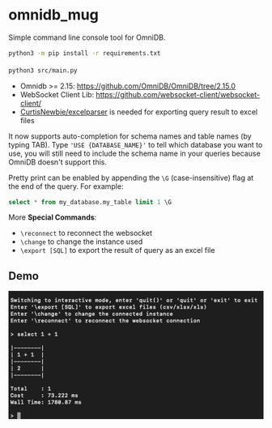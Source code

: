 # omnidb_mug

Simple command line console tool for OmniDB.

```sh
python3 -m pip install -r requirements.txt

python3 src/main.py
```

- Omnidb >= 2.15: https://github.com/OmniDB/OmniDB/tree/2.15.0
- WebSocket Client Lib: https://github.com/websocket-client/websocket-client/
- [CurtisNewbie/excelparser](https://github.com/CurtisNewbie/excelparser) is needed for exporting query result to excel files


It now supports auto-completion for schema names and table names (by typing TAB). Type `'USE {DATABASE_NAME}'` to tell which database you want to use, you will still need to include the schema name in your queries because OmniDB doesn't support this.

Pretty print can be enabled by appending the `\G` (case-insensitive) flag at the end of the query. For example:

```sql
select * from my_database.my_table limit 1 \G
```

More **Special Commands**:

- `\reconnect` to reconnect the websocket
- `\change` to change the instance used
- `\export [SQL]` to export the result of query as an excel file

## Demo

<img src="demo/demo1.jpeg" alt="demo1" width="600">
